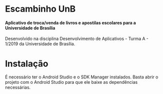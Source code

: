 # Escambinho UnB

#### Aplicativo de troca/venda de livros e apostilas escolares para a Universidade de Brasília

Desenvolvido na disciplina Desenvolvimento de Aplicativos - Turma A - 1/2019 da Universidade de Brasília.

# Instalação

É necessário ter o Android Studio e o SDK Manager instalados.
Basta abrir o projeto com o Android Studio para que ele baixe as dependências necessárias.

